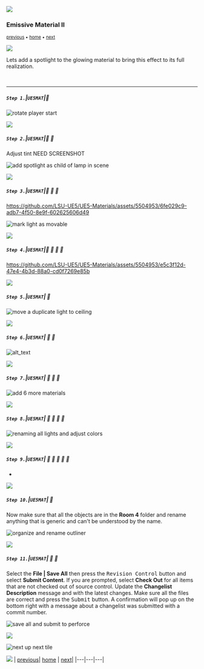 ![](../images/line3.png)

### Emissive Material II

<sub>[previous](../illumination/README.md#user-content-emissive-material) • [home](../README.md#user-content-ue5-intro-to-materials) • [next](../two-sided/README.md#user-content-two-sided-material)</sub>

![](../images/line3.png)

Lets add a spotlight to the glowing material to bring this effect to its full realization.

<br>

---

##### `Step 1.`\|`UE5MAT`|:small_blue_diamond:


![rotate player start](images/emissiveTint.png)


![](../images/line2.png)

##### `Step 2.`\|`UE5MAT`|:small_blue_diamond: :small_blue_diamond: 

Adjust tint NEED SCREENSHOT

![add spotlight as child of lamp in scene](images/.png)


![](../images/line2.png)

##### `Step 3.`\|`UE5MAT`|:small_blue_diamond: :small_blue_diamond: :small_blue_diamond:



https://github.com/LSU-UE5/UE5-Materials/assets/5504953/6fe029c9-adb7-4f50-8e9f-602625606d49


![mark light as movable](images/.png)

![](../images/line2.png)

##### `Step 4.`\|`UE5MAT`|:small_blue_diamond: :small_blue_diamond: :small_blue_diamond: :small_blue_diamond:

https://github.com/LSU-UE5/UE5-Materials/assets/5504953/e5c3f12d-47e4-4b3d-88a0-cd0f7269e85b

![](../images/line2.png)

##### `Step 5.`\|`UE5MAT`| :small_orange_diamond:


![move a duplicate light to ceiling](images/orangeMI.png)

![](../images/line2.png)

##### `Step 6.`\|`UE5MAT`| :small_orange_diamond: :small_blue_diamond:


![alt_text](images/blueMI.png)

![](../images/line2.png)

##### `Step 7.`\|`UE5MAT`| :small_orange_diamond: :small_blue_diamond: :small_blue_diamond:


![add 6 more materials](images/matchColors.png)

![](../images/line2.png)

##### `Step 8.`\|`UE5MAT`| :small_orange_diamond: :small_blue_diamond: :small_blue_diamond: :small_blue_diamond:

![renaming all lights and adjust colors](images/.png)

![](../images/line2.png)

##### `Step 9.`\|`UE5MAT`| :small_orange_diamond: :small_blue_diamond: :small_blue_diamond: :small_blue_diamond: :small_blue_diamond:

*
![](../images/line2.png)

##### `Step 10.`\|`UE5MAT`| :large_blue_diamond:

Now make sure that all the objects are in the **Room 4** folder and rename anything that is generic and can't be understood by the name.

![organize and rename outliner](images/organizeAndRenameOutliner.png)

![](../images/line2.png)

##### `Step 11.`\|`UE5MAT`| :large_blue_diamond: :small_blue_diamond: 

Select the **File | Save All** then press the <kbd>Revision Control</kbd> button and select **Submit Content**.  If you are prompted, select **Check Out** for all items that are not checked out of source control. Update the **Changelist Description** message and with the latest changes. Make sure all the files are correct and press the <kbd>Submit</kbd> button. A confirmation will pop up on the bottom right with a message about a changelist was submitted with a commit number.

![save all and submit to perforce](images/submitP4.png)

![](../images/line.png)

<!-- <img src="https://via.placeholder.com/1000x100/45D7CA/000000/?text=Next Up - Two Sided Material"> -->
![next up next tile](images/banner.png)

![](../images/line.png)
| [previous](../illumination/README.md#user-content-emissive-material)| [home](../README.md#user-content-ue5-intro-to-materials) | [next](../two-sided/README.md#user-content-two-sided-material)|
|---|---|---|
